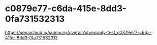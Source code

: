 # c0879e77-c6da-415e-8dd3-0fa731532313
https://sonarcloud.io/summary/overall?id=examly-test_c0879e77-c6da-415e-8dd3-0fa731532313
